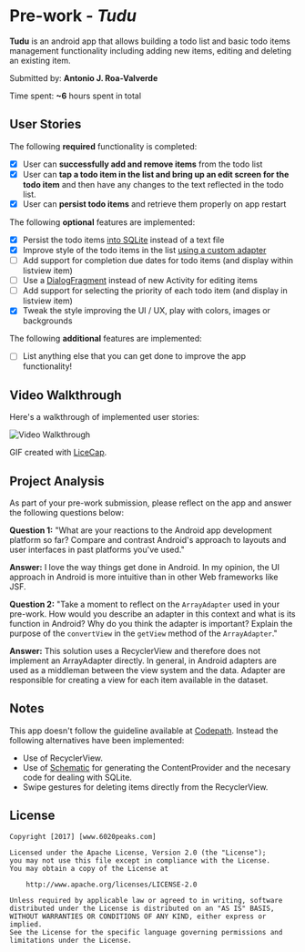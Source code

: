 # Pre-work - *Tudu*

**Tudu** is an android app that allows building a todo list and basic todo items management functionality including adding new items, editing and deleting an existing item.

Submitted by: **Antonio J. Roa-Valverde**

Time spent: **~6** hours spent in total

## User Stories

The following **required** functionality is completed:

* [x] User can **successfully add and remove items** from the todo list
* [x] User can **tap a todo item in the list and bring up an edit screen for the todo item** and then have any changes to the text reflected in the todo list.
* [x] User can **persist todo items** and retrieve them properly on app restart

The following **optional** features are implemented:

* [x] Persist the todo items [into SQLite](http://guides.codepath.com/android/Persisting-Data-to-the-Device#sqlite) instead of a text file
* [x] Improve style of the todo items in the list [using a custom adapter](http://guides.codepath.com/android/Using-an-ArrayAdapter-with-ListView)
* [ ] Add support for completion due dates for todo items (and display within listview item)
* [ ] Use a [DialogFragment](http://guides.codepath.com/android/Using-DialogFragment) instead of new Activity for editing items
* [ ] Add support for selecting the priority of each todo item (and display in listview item)
* [x] Tweak the style improving the UI / UX, play with colors, images or backgrounds

The following **additional** features are implemented:

* [ ] List anything else that you can get done to improve the app functionality!

## Video Walkthrough

Here's a walkthrough of implemented user stories:

<img src='https://i.imgur.com/SOvDlNT.gif' title='Video Walkthrough' width='' alt='Video Walkthrough' />

GIF created with [LiceCap](http://www.cockos.com/licecap/).

## Project Analysis

As part of your pre-work submission, please reflect on the app and answer the following questions below:

**Question 1:** "What are your reactions to the Android app development platform so far? Compare and contrast Android's approach to layouts and user interfaces in past platforms you've used."

**Answer:** I love the way things get done in Android. In my opinion, the UI approach in Android is more intuitive than in other Web frameworks like JSF.

**Question 2:** "Take a moment to reflect on the `ArrayAdapter` used in your pre-work. How would you describe an adapter in this context and what is its function in Android? Why do you think the adapter is important? Explain the purpose of the `convertView` in the `getView` method of the `ArrayAdapter`."

**Answer:** This solution uses a RecyclerView and therefore does not implement an ArrayAdapter directly. In general, in Android adapters are used as a middleman between the view system and the data. Adapter are responsible for creating a view for each item available in the dataset.

## Notes

This app doesn't follow the guideline available at [Codepath](http://courses.codepath.com/snippets/intro_to_android/prework.md). Instead the following alternatives have been implemented:
* Use of RecyclerView.
* Use of [Schematic](https://github.com/SimonVT/schematic) for generating the ContentProvider and the necesary code for dealing with SQLite.
* Swipe gestures for deleting items directly from the RecyclerView.

## License

    Copyright [2017] [www.6020peaks.com]

    Licensed under the Apache License, Version 2.0 (the "License");
    you may not use this file except in compliance with the License.
    You may obtain a copy of the License at

        http://www.apache.org/licenses/LICENSE-2.0

    Unless required by applicable law or agreed to in writing, software
    distributed under the License is distributed on an "AS IS" BASIS,
    WITHOUT WARRANTIES OR CONDITIONS OF ANY KIND, either express or implied.
    See the License for the specific language governing permissions and
    limitations under the License.
